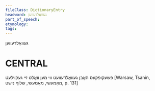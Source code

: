 ```yaml
---
fileClass: DictionaryEntry
headword: געוואַלדעווען
part_of_speech: 
etymology: 
tags: 
---
```

געוואַלדעווען

CENTRAL
========

פּשעקופּקעס האָבן געוואַלדעוועט ווי מען וואָלט זיי געקוילעט
[Warsaw, Tsanin, מאַמעשי, מאַמעשי, שלוף נישט, p. 131]